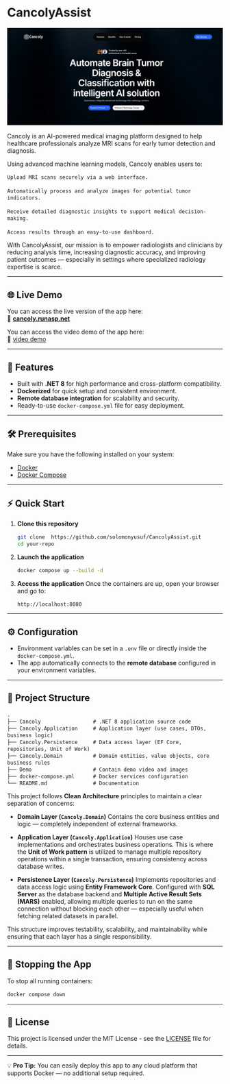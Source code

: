 
# CancolyAssist

![Home page](https://raw.githubusercontent.com/solomonyusuf/CancolyAssist/master/Demo/Screenshot%202025-07-15%20at%2020-52-15%20Home%20page%20-%20Cancoly.png)

Cancoly is an AI-powered medical imaging platform designed to help healthcare professionals analyze MRI scans
 for early tumor detection and diagnosis.

Using advanced machine learning models, Cancoly enables users to:

    Upload MRI scans securely via a web interface.

    Automatically process and analyze images for potential tumor indicators.

    Receive detailed diagnostic insights to support medical decision-making.

    Access results through an easy-to-use dashboard.

With CancolyAssist, our mission is to empower radiologists and clinicians by reducing analysis time,
increasing diagnostic accuracy, and improving patient outcomes — especially in settings where
specialized radiology expertise is scarce.

---

## 🌐 Live Demo
You can access the live version of the app here:  
🔗 **[cancoly.runasp.net](https://cancoly.runasp.net)**

You can access the video demo of the app here:  
🔗 [video demo](https://drive.google.com/file/d/1z8tWlME7jFqTIwKGUnqq41tE1tAzzmwU/view?usp=sharing)

---

## 📌 Features
- Built with **.NET 8** for high performance and cross-platform compatibility.
- **Dockerized** for quick setup and consistent environment.
- **Remote database integration** for scalability and security.
- Ready-to-use `docker-compose.yml` file for easy deployment.

---

## 🛠 Prerequisites
Make sure you have the following installed on your system:
- [Docker](https://docs.docker.com/get-docker/)
- [Docker Compose](https://docs.docker.com/compose/)

---

## ⚡ Quick Start

1. **Clone this repository**
   ```bash
   git clone  https://github.com/solomonyusuf/CancolyAssist.git
   cd your-repo
   ````

2. **Launch the application**

   ```bash
   docker compose up --build -d
   ```

3. **Access the application**
   Once the containers are up, open your browser and go to:

   ```
   http://localhost:8080
   ```

---

## ⚙️ Configuration

* Environment variables can be set in a `.env` file or directly inside the `docker-compose.yml`.
* The app automatically connects to the **remote database** configured in your environment variables.

---

## 📂 Project Structure

```
.
├── Cancoly                 # .NET 8 application source code
├── Cancoly.Application     # Application layer (use cases, DTOs, business logic)
├── Cancoly.Persistence     # Data access layer (EF Core, repositories, Unit of Work)
├── Cancoly.Domain          # Domain entities, value objects, core business rules
├── Demo                    # Contain demo video and images
├── docker-compose.yml      # Docker services configuration
└── README.md               # Documentation
```

This project follows **Clean Architecture** principles to maintain a clear separation of concerns:

* **Domain Layer (`Cancoly.Domain`)**
  Contains the core business entities and logic — completely independent of external frameworks.

* **Application Layer (`Cancoly.Application`)**
  Houses use case implementations and orchestrates business operations. This is where the **Unit of Work pattern** is utilized to manage multiple repository operations within a single transaction, ensuring consistency across database writes.

* **Persistence Layer (`Cancoly.Persistence`)**
  Implements repositories and data access logic using **Entity Framework Core**. Configured with **SQL Server** as the database backend and **Multiple Active Result Sets (MARS)** enabled, allowing multiple queries to run on the same connection without blocking each other — especially useful when fetching related datasets in parallel.

This structure improves testability, scalability, and maintainability while ensuring that each layer has a single responsibility.


---

## 🛑 Stopping the App

To stop all running containers:

```bash
docker compose down
```

---

## 📜 License

This project is licensed under the MIT License - see the [LICENSE](LICENSE) file for details.

---

💡 **Pro Tip:** You can easily deploy this app to any cloud platform that supports Docker — no additional setup required.

